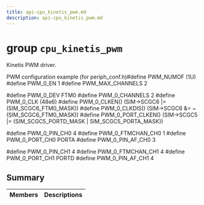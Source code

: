 ```yaml
---
title: api-cpu_kinetis_pwm.md
description: api-cpu_kinetis_pwm.md
---
```

# group `cpu_kinetis_pwm` 

Kinetis PWM driver.

PWM configuration example (for periph_conf.h)#define PWM_NUMOF           (1U)
#define PWM_0_EN            1
#define PWM_MAX_CHANNELS    2

#define PWM_0_DEV           FTM0
#define PWM_0_CHANNELS      2
#define PWM_0_CLK           (48e6)
#define PWM_0_CLKEN()       (SIM->SCGC6 |= (SIM_SCGC6_FTM0_MASK))
#define PWM_0_CLKDIS()      (SIM->SCGC6 &= ~(SIM_SCGC6_FTM0_MASK))
#define PWM_0_PORT_CLKEN()  (SIM->SCGC5 |= (SIM_SCGC5_PORTD_MASK | SIM_SCGC5_PORTA_MASK))

#define PWM_0_PIN_CH0       4
#define PWM_0_FTMCHAN_CH0   1
#define PWM_0_PORT_CH0      PORTA
#define PWM_0_PIN_AF_CH0    3

#define PWM_0_PIN_CH1       4
#define PWM_0_FTMCHAN_CH1   4
#define PWM_0_PORT_CH1      PORTD
#define PWM_0_PIN_AF_CH1    4

## Summary

 Members                        | Descriptions                                
--------------------------------|---------------------------------------------


